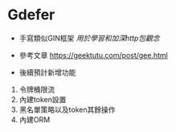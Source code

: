# Gdefer
- 手寫類似GIN框架
*用於學習和加深http包觀念*

- 參考文章
https://geektutu.com/post/gee.html

- 後續預計新增功能
1. 令牌桶限流
2. 內建token設置
3. 黑名單策略以及token其餘操作
4. 內建ORM
